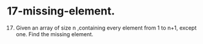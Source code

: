 # 17-missing-element.
17. Given an array of size n ,containing every element from 1 to n+1, except one. Find the missing element.
